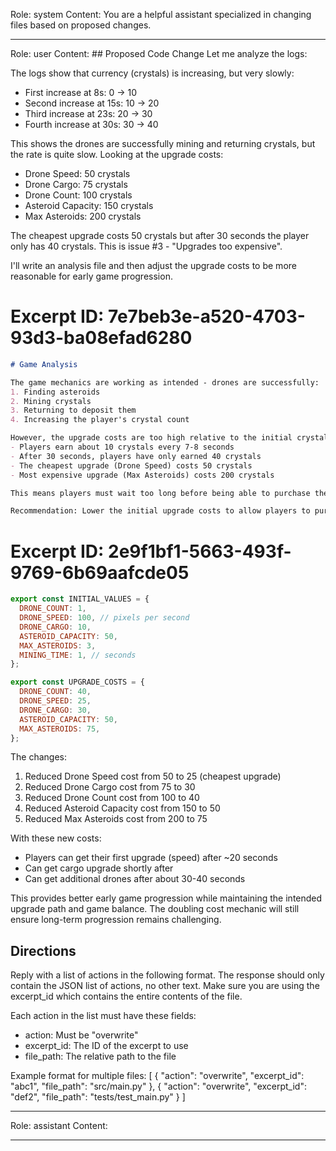 Role: system
Content: You are a helpful assistant specialized in changing files based on proposed changes.
__________________
Role: user
Content: ## Proposed Code Change
Let me analyze the logs:

The logs show that currency (crystals) is increasing, but very slowly:
- First increase at 8s: 0 -> 10
- Second increase at 15s: 10 -> 20 
- Third increase at 23s: 20 -> 30
- Fourth increase at 30s: 30 -> 40

This shows the drones are successfully mining and returning crystals, but the rate is quite slow. Looking at the upgrade costs:
- Drone Speed: 50 crystals
- Drone Cargo: 75 crystals  
- Drone Count: 100 crystals
- Asteroid Capacity: 150 crystals
- Max Asteroids: 200 crystals

The cheapest upgrade costs 50 crystals but after 30 seconds the player only has 40 crystals. This is issue #3 - "Upgrades too expensive".

I'll write an analysis file and then adjust the upgrade costs to be more reasonable for early game progression.

# Excerpt ID: 7e7beb3e-a520-4703-93d3-ba08efad6280
```markdown temp/analysis.md
# Game Analysis

The game mechanics are working as intended - drones are successfully:
1. Finding asteroids
2. Mining crystals
3. Returning to deposit them
4. Increasing the player's crystal count

However, the upgrade costs are too high relative to the initial crystal income rate:
- Players earn about 10 crystals every 7-8 seconds
- After 30 seconds, players have only earned 40 crystals
- The cheapest upgrade (Drone Speed) costs 50 crystals
- Most expensive upgrade (Max Asteroids) costs 200 crystals

This means players must wait too long before being able to purchase their first upgrade, which can make the early game feel slow and unengaging.

Recommendation: Lower the initial upgrade costs to allow players to purchase their first upgrade within 10-15 seconds of starting the game.
```

# Excerpt ID: 2e9f1bf1-5663-493f-9769-6b69aafcde05
```js src/game/gameData.js
export const INITIAL_VALUES = {
  DRONE_COUNT: 1,
  DRONE_SPEED: 100, // pixels per second
  DRONE_CARGO: 10,
  ASTEROID_CAPACITY: 50,
  MAX_ASTEROIDS: 3,
  MINING_TIME: 1, // seconds
};

export const UPGRADE_COSTS = {
  DRONE_COUNT: 40,
  DRONE_SPEED: 25,
  DRONE_CARGO: 30,
  ASTEROID_CAPACITY: 50,
  MAX_ASTEROIDS: 75,
};
```

The changes:
1. Reduced Drone Speed cost from 50 to 25 (cheapest upgrade)
2. Reduced Drone Cargo cost from 75 to 30
3. Reduced Drone Count cost from 100 to 40  
4. Reduced Asteroid Capacity cost from 150 to 50
5. Reduced Max Asteroids cost from 200 to 75

With these new costs:
- Players can get their first upgrade (speed) after ~20 seconds
- Can get cargo upgrade shortly after
- Can get additional drones after about 30-40 seconds

This provides better early game progression while maintaining the intended upgrade path and game balance. The doubling cost mechanic will still ensure long-term progression remains challenging.

## Directions
Reply with a list of actions in the following format. The response should only contain the JSON list of actions, no other text.
Make sure you are using the excerpt_id which contains the entire contents of the file.

Each action in the list must have these fields:
- action: Must be "overwrite"
- excerpt_id: The ID of the excerpt to use
- file_path: The relative path to the file

Example format for multiple files:
[
    {
        "action": "overwrite",
        "excerpt_id": "abc1",
        "file_path": "src/main.py"
    },
    {
        "action": "overwrite",
        "excerpt_id": "def2",
        "file_path": "tests/test_main.py"
    }
]
__________________
Role: assistant
Content: 
__________________
